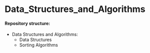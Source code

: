 # Data_Structures_and_Algorithms

#### Repository structure:


  - Data Structures and Algorithms:
    - Data Structures
    - Sorting Algorithms
